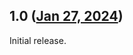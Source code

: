 ## 1.0 ([Jan 27, 2024](https://github.com/ramensoftware/windhawk-mods/blob/b28a5640bba7bda6c118eae262c1234f884797ae/mods/taskbar-notification-icon-spacing.wh.cpp))

Initial release.

